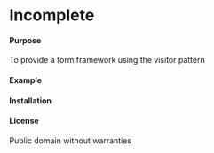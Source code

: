 # Incomplete

#### Purpose
To provide a form framework using the visitor pattern

#### Example

#### Installation

#### License
Public domain without warranties